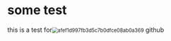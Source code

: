 # some test

this is a test for<img src="C:\Users\zyu\Desktop\afef1d997fb3d5c7b0dfce08ab0a369.png" alt="afef1d997fb3d5c7b0dfce08ab0a369" style="zoom: 80%;" /> github